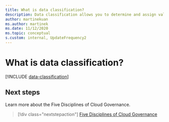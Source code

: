 ```yaml
---
title: What is data classification?
description: Data classification allows you to determine and assign value to your organization's data and provides a common starting point for governance.
author: martinekuan
ms.author: martinek
ms.date: 11/12/2020
ms.topic: conceptual
s.custom: internal, UpdateFrequency2
---
```


# What is data classification?

[!INCLUDE [data-classification](../../../includes/data-classification.md)]

## Next steps

Learn more about the Five Disciplines of Cloud Governance.

> [!div class="nextstepaction"]
> [Five Disciplines of Cloud Governance](../governance-disciplines.md)
